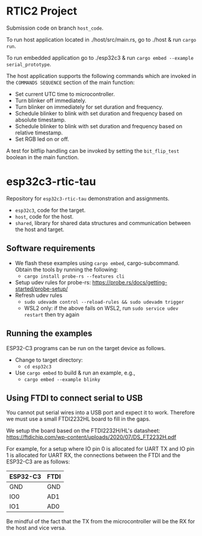 
# RTIC2 Project
Submission code on branch ```host_code```.

To run host application located in ./host/src/main.rs, go to ./host & run ```cargo run```.

To run embedded application go to ./esp32c3 & run ```cargo embed --example serial_prototype```.

The host application supports the following commands which are invoked in the ```COMMANDS SEQUENCE``` section of the main function:
- Set current UTC time to microcontroller.
- Turn blinker off immediately.
- Turn blinker on immediately for set duration and frequency.
- Schedule blinker to blink with set duration and frequency based on absolute timestamp.
- Schedule blinker to blink with set duration and frequency based on relative timestamp.
- Set RGB led on or off.

A test for bitflip handling can be invoked by setting the ```bit_flip_test``` boolean in the main function.


# esp32c3-rtic-tau

Repository for `esp32c3-rtic-tau` demonstration and assignments.

- `esp32c3`, code for the target.
- `host`, code for the host.
- `shared`, library for shared data structures and communication between the host and target.

## Software requirements

- We flash these examples using `cargo embed`, cargo-subcommand. Obtain the tools by running the following:
  - `cargo install probe-rs --features cli`
- Setup udev rules for probe-rs: <https://probe.rs/docs/getting-started/probe-setup/>
- Refresh udev rules
  - `sudo udevadm control --reload-rules && sudo udevadm trigger`
  - WSL2 only: if the above fails on WSL2, run `sudo service udev restart` then try again

## Running the examples

ESP32-C3 programs can be run on the target device as follows.

- Change to target directory:
  - `cd esp32c3`
- Use `cargo embed` to build & run an example, e.g.,
  - `cargo embed --example blinky`

## Using FTDI to connect serial to USB

You cannot put serial wires into a USB port and expect it to work. Therefore we must use a small FTDI2232HL board to
fill in the gaps.

We setup the board based on the FTDI2232H/HL's datasheet:
<https://ftdichip.com/wp-content/uploads/2020/07/DS_FT2232H.pdf>

For example, for a setup where IO pin 0 is allocated for UART TX and IO pin 1 is allocated for UART RX, the connections
between the FTDI and the ESP32-C3 are as follows:

| ESP32-C3 | FTDI |
| - | - |
| GND | GND |
| IO0 | AD1 |
| IO1 | AD0 |

Be mindful of the fact that the TX from the microcontroller will be the RX for the host and vice versa.
